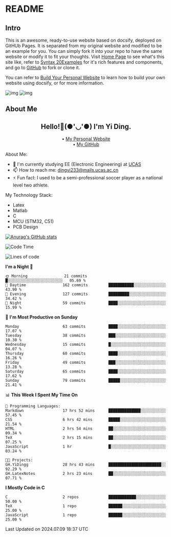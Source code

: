 <!-- 
/*  
 * Copyright (c) 2024 YiDing, all rights reserved. 
 *  
 * This is an example file of the site. You can freely copy,
 * fork, clone and download the file to your local machine.
 * But attention to replace it by your own file before you
 * deploying the site.
 */
-->

# README

## Intro

This is an awesome, ready-to-use website based on docsify, deployed on GitHUb Pages. It is separated from my original website and modified to be an example for you. You can simply fork it into your repo to have the same website or modify it to fit your thoughts. Visit [Home Page](https://yidingg.github.io/WebsiteExample/#/HOMEPAGE) to see what's this site like, refer to [Syntax 20Examples](https://yidingg.github.io/WebsiteExample/#/Blogs/SiteFeatures/Syntax%20Examples) for it's rich features and components, and go to [GitHub](https://github.com/YiDingg/WebsiteExample) to fork or clone it. 

You can refer to [Build Your Personal Website](https://yidingg.github.io/YiDingg/#/Blogs/Mixed/BuildYourSite) to learn how to build your own website using docsify, or for more information.

<!-- 
<div class="center"><img src="https://imagebank-0.oss-cn-beijing.aliyuncs.com/VS-PicGo/2024-07-10-12-46-00_HOMEPAGE.jpg"/></div>
<div class="center"><img src="https://imagebank-0.oss-cn-beijing.aliyuncs.com/VS-PicGo/2024-07-10-12-46-55_HOMEPAGE.jpg"/></div>
-->
![img](https://imagebank-0.oss-cn-beijing.aliyuncs.com/VS-PicGo/2024-07-10-12-46-00_HOMEPAGE.jpg)
![img](https://imagebank-0.oss-cn-beijing.aliyuncs.com/VS-PicGo/2024-07-10-12-46-55_HOMEPAGE.jpg)


## About Me

<h2 style="text-align:center;"> Hello!👋(●'◡'●) I'm Yi Ding.</h2>

<div style="text-align:center;">
  • <a href="https://yidingg.github.io/YiDingg">My Personal Website</a><br>
  • <a href="https://github.com/YiDingg">My GitHub</a>
</div>

About Me:
- 🔭 I'm currently studying EE (Electronic Engineering) at [UCAS](https://www.ucas.ac.cn/)
- 📫 How to reach me: dingyi233@mails.ucas.ac.cn
- ⚡ Fun fact: I used to be a semi-professional soccer player as a national level two athlete.

My Technology Stack:
- Latex
- Matlab
- C
- MCU (STM32, C51)
- PCB Design

[![Anurag's GitHub stats](https://github-readme-stats.vercel.app/api?username=YiDingg)](https://github.com/anuraghazra/github-readme-stats)

<!-- https://github.com/athul/waka-readme -->

<!--START_SECTION:waka-->
![Code Time](http://img.shields.io/badge/Code%20Time-145%20hrs%2052%20mins-blue)

![Lines of code](https://img.shields.io/badge/From%20Hello%20World%20I%27ve%20Written-447.4%20thousand%20lines%20of%20code-blue)

**I'm a Night 🦉** 

```text
🌞 Morning                21 commits          █░░░░░░░░░░░░░░░░░░░░░░░░   05.69 % 
🌆 Daytime                162 commits         ███████████░░░░░░░░░░░░░░   43.90 % 
🌃 Evening                127 commits         █████████░░░░░░░░░░░░░░░░   34.42 % 
🌙 Night                  59 commits          ████░░░░░░░░░░░░░░░░░░░░░   15.99 % 
```
📅 **I'm Most Productive on Sunday** 

```text
Monday                   63 commits          ████░░░░░░░░░░░░░░░░░░░░░   17.07 % 
Tuesday                  38 commits          ███░░░░░░░░░░░░░░░░░░░░░░   10.30 % 
Wednesday                15 commits          █░░░░░░░░░░░░░░░░░░░░░░░░   04.07 % 
Thursday                 60 commits          ████░░░░░░░░░░░░░░░░░░░░░   16.26 % 
Friday                   49 commits          ███░░░░░░░░░░░░░░░░░░░░░░   13.28 % 
Saturday                 65 commits          ████░░░░░░░░░░░░░░░░░░░░░   17.62 % 
Sunday                   79 commits          █████░░░░░░░░░░░░░░░░░░░░   21.41 % 
```


📊 **This Week I Spent My Time On** 

```text
💬 Programming Languages: 
Markdown                 17 hrs 52 mins      ██████████████░░░░░░░░░░░   57.45 % 
CSS                      6 hrs 42 mins       █████░░░░░░░░░░░░░░░░░░░░   21.54 % 
HTML                     2 hrs 54 mins       ██░░░░░░░░░░░░░░░░░░░░░░░   09.34 % 
TeX                      2 hrs 15 mins       ██░░░░░░░░░░░░░░░░░░░░░░░   07.25 % 
JavaScript               1 hr                █░░░░░░░░░░░░░░░░░░░░░░░░   03.24 % 

🐱‍💻 Projects: 
GH.YiDingg               28 hrs 43 mins      ███████████████████████░░   92.29 % 
GH.LatexNotes            2 hrs 23 mins       ██░░░░░░░░░░░░░░░░░░░░░░░   07.71 % 
```

**I Mostly Code in C** 

```text
C                        2 repos             ████████████░░░░░░░░░░░░░   50.00 % 
TeX                      1 repo              ██████░░░░░░░░░░░░░░░░░░░   25.00 % 
JavaScript               1 repo              ██████░░░░░░░░░░░░░░░░░░░   25.00 % 
```




 Last Updated on 2024.07.09 18:37 UTC
<!--END_SECTION:waka-->
